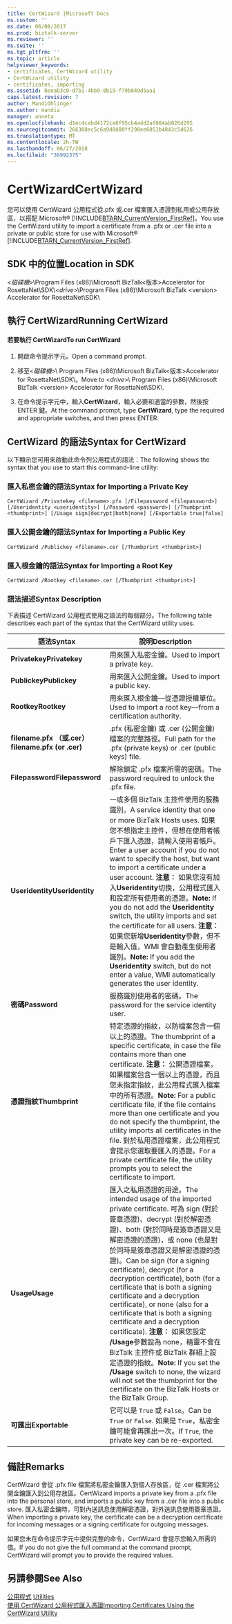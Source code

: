 ```yaml
---
title: CertWizard |Microsoft Docs
ms.custom: ''
ms.date: 06/08/2017
ms.prod: biztalk-server
ms.reviewer: ''
ms.suite: ''
ms.tgt_pltfrm: ''
ms.topic: article
helpviewer_keywords:
- certificates, CertWizard utility
- CertWizard utility
- certificates, importing
ms.assetid: beeab3c0-d7b1-4bb9-8b19-f79b049d5aa1
caps.latest.revision: 7
author: MandiOhlinger
ms.author: mandia
manager: anneta
ms.openlocfilehash: d1ec4cebd4172ce8f95cb4add2af084ab026d295
ms.sourcegitcommit: 266308ec5c6a9d8d80ff298ee6051b4843c5d626
ms.translationtype: MT
ms.contentlocale: zh-TW
ms.lasthandoff: 06/27/2018
ms.locfileid: "36992375"
---
```

# <a name="certwizard"></a><span data-ttu-id="e7d24-102">CertWizard</span><span class="sxs-lookup"><span data-stu-id="e7d24-102">CertWizard</span></span>
<span data-ttu-id="e7d24-103">您可以使用 CertWizard 公用程式從.pfx 或.cer 檔案匯入憑證到私用或公用存放區，以搭配 Microsoft® [!INCLUDE[BTARN_CurrentVersion_FirstRef](../../includes/btarn-currentversion-firstref-md.md)]。</span><span class="sxs-lookup"><span data-stu-id="e7d24-103">You use the CertWizard utility to import a certificate from a .pfx or .cer file into a private or public store for use with Microsoft® [!INCLUDE[BTARN_CurrentVersion_FirstRef](../../includes/btarn-currentversion-firstref-md.md)].</span></span>  
  
## <a name="location-in-sdk"></a><span data-ttu-id="e7d24-104">SDK 中的位置</span><span class="sxs-lookup"><span data-stu-id="e7d24-104">Location in SDK</span></span>  
 <span data-ttu-id="e7d24-105">\<*磁碟機*\>\Program Files (x86)\\Microsoft BizTalk\<版本\>Accelerator for RosettaNet\SDK\\</span><span class="sxs-lookup"><span data-stu-id="e7d24-105">\<*drive*\>\Program Files (x86)\\Microsoft  BizTalk \<version\> Accelerator for RosettaNet\SDK\\</span></span>  
  
## <a name="running-certwizard"></a><span data-ttu-id="e7d24-106">執行 CertWizard</span><span class="sxs-lookup"><span data-stu-id="e7d24-106">Running CertWizard</span></span>  
  
#### <a name="to-run-certwizard"></a><span data-ttu-id="e7d24-107">若要執行 CertWizard</span><span class="sxs-lookup"><span data-stu-id="e7d24-107">To run CertWizard</span></span>  
  
1. <span data-ttu-id="e7d24-108">開啟命令提示字元。</span><span class="sxs-lookup"><span data-stu-id="e7d24-108">Open a command prompt.</span></span>  
  
2. <span data-ttu-id="e7d24-109">移至\<*磁碟機*\>\ Program Files (x86)\\Microsoft BizTalk\<版本\>Accelerator for RosettaNet\SDK\\。</span><span class="sxs-lookup"><span data-stu-id="e7d24-109">Move to \<*drive*\>\ Program Files (x86)\\Microsoft  BizTalk \<version\> Accelerator for RosettaNet\SDK\\.</span></span>  
  
3. <span data-ttu-id="e7d24-110">在命令提示字元中，輸入**CertWizard**，輸入必要和適當的參數，然後按 ENTER 鍵。</span><span class="sxs-lookup"><span data-stu-id="e7d24-110">At the command prompt, type **CertWizard**, type the required and appropriate switches, and then press ENTER.</span></span>  
  
## <a name="syntax-for-certwizard"></a><span data-ttu-id="e7d24-111">CertWizard 的語法</span><span class="sxs-lookup"><span data-stu-id="e7d24-111">Syntax for CertWizard</span></span>  
 <span data-ttu-id="e7d24-112">以下顯示您可用來啟動此命令列公用程式的語法：</span><span class="sxs-lookup"><span data-stu-id="e7d24-112">The following shows the syntax that you use to start this command-line utility:</span></span>  
  
### <a name="syntax-for-importing-a-private-key"></a><span data-ttu-id="e7d24-113">匯入私密金鑰的語法</span><span class="sxs-lookup"><span data-stu-id="e7d24-113">Syntax for Importing a Private Key</span></span>  
  
```  
CertWizard /Privatekey <filename>.pfx [/Filepassword <filepassword>] [/Useridentity <useridentity>] [/Password <password>] [/Thumbprint <thumbprint>] [/Usage sign|decrypt|both|none] [/Exportable true|false]  
```  
  
### <a name="syntax-for-importing-a-public-key"></a><span data-ttu-id="e7d24-114">匯入公開金鑰的語法</span><span class="sxs-lookup"><span data-stu-id="e7d24-114">Syntax for Importing a Public Key</span></span>  
  
```  
CertWizard /Publickey <filename>.cer [/Thumbprint <thumbprint>]  
```  
  
### <a name="syntax-for-importing-a-root-key"></a><span data-ttu-id="e7d24-115">匯入根金鑰的語法</span><span class="sxs-lookup"><span data-stu-id="e7d24-115">Syntax for Importing a Root Key</span></span>  
  
```  
CertWizard /Rootkey <filename>.cer [/Thumbprint <thumbprint>]  
```  
  
### <a name="syntax-description"></a><span data-ttu-id="e7d24-116">語法描述</span><span class="sxs-lookup"><span data-stu-id="e7d24-116">Syntax Description</span></span>  
 <span data-ttu-id="e7d24-117">下表描述 CertWizard 公用程式使用之語法的每個部分。</span><span class="sxs-lookup"><span data-stu-id="e7d24-117">The following table describes each part of the syntax that the CertWizard utility uses.</span></span>  
  
|<span data-ttu-id="e7d24-118">**語法**</span><span class="sxs-lookup"><span data-stu-id="e7d24-118">**Syntax**</span></span>|<span data-ttu-id="e7d24-119">**說明**</span><span class="sxs-lookup"><span data-stu-id="e7d24-119">**Description**</span></span>|  
|----------------|---------------------|  
|<span data-ttu-id="e7d24-120">**Privatekey**</span><span class="sxs-lookup"><span data-stu-id="e7d24-120">**Privatekey**</span></span>|<span data-ttu-id="e7d24-121">用來匯入私密金鑰。</span><span class="sxs-lookup"><span data-stu-id="e7d24-121">Used to import a private key.</span></span>|  
|<span data-ttu-id="e7d24-122">**Publickey**</span><span class="sxs-lookup"><span data-stu-id="e7d24-122">**Publickey**</span></span>|<span data-ttu-id="e7d24-123">用來匯入公開金鑰。</span><span class="sxs-lookup"><span data-stu-id="e7d24-123">Used to import a public key.</span></span>|  
|<span data-ttu-id="e7d24-124">**Rootkey**</span><span class="sxs-lookup"><span data-stu-id="e7d24-124">**Rootkey**</span></span>|<span data-ttu-id="e7d24-125">用來匯入根金鑰—從憑證授權單位。</span><span class="sxs-lookup"><span data-stu-id="e7d24-125">Used to import a root key—from a certification authority.</span></span>|  
|<span data-ttu-id="e7d24-126">**filename.pfx （或.cer）**</span><span class="sxs-lookup"><span data-stu-id="e7d24-126">**filename.pfx (or .cer)**</span></span>|<span data-ttu-id="e7d24-127">.pfx (私密金鑰) 或 .cer (公開金鑰) 檔案的完整路徑。</span><span class="sxs-lookup"><span data-stu-id="e7d24-127">Full path for the .pfx (private keys) or .cer (public keys) file.</span></span>|  
|<span data-ttu-id="e7d24-128">**Filepassword**</span><span class="sxs-lookup"><span data-stu-id="e7d24-128">**Filepassword**</span></span>|<span data-ttu-id="e7d24-129">解除鎖定 .pfx 檔案所需的密碼。</span><span class="sxs-lookup"><span data-stu-id="e7d24-129">The password required to unlock the .pfx file.</span></span>|  
|<span data-ttu-id="e7d24-130">**Useridentity**</span><span class="sxs-lookup"><span data-stu-id="e7d24-130">**Useridentity**</span></span>|<span data-ttu-id="e7d24-131">一或多個 BizTalk 主控件使用的服務識別。</span><span class="sxs-lookup"><span data-stu-id="e7d24-131">A service identity that one or more BizTalk Hosts uses.</span></span> <span data-ttu-id="e7d24-132">如果您不想指定主控件，但想在使用者帳戶下匯入憑證，請輸入使用者帳戶。</span><span class="sxs-lookup"><span data-stu-id="e7d24-132">Enter a user account if you do not want to specify the host, but want to import a certificate under a user account.</span></span> <span data-ttu-id="e7d24-133">**注意︰** 如果您沒有加入**Useridentity**切換，公用程式匯入和設定所有使用者的憑證。</span><span class="sxs-lookup"><span data-stu-id="e7d24-133">**Note:**  If you do not add the **Useridentity** switch, the utility imports and set the certificate for all users.</span></span> <span data-ttu-id="e7d24-134">**注意︰** 如果您新增**Useridentity**參數，但不是輸入值，WMI 會自動產生使用者識別。</span><span class="sxs-lookup"><span data-stu-id="e7d24-134">**Note:**  If you add the **Useridentity** switch, but do not enter a value, WMI automatically generates the user identity.</span></span>|  
|<span data-ttu-id="e7d24-135">**密碼**</span><span class="sxs-lookup"><span data-stu-id="e7d24-135">**Password**</span></span>|<span data-ttu-id="e7d24-136">服務識別使用者的密碼。</span><span class="sxs-lookup"><span data-stu-id="e7d24-136">The password for the service identity user.</span></span>|  
|<span data-ttu-id="e7d24-137">**憑證指紋**</span><span class="sxs-lookup"><span data-stu-id="e7d24-137">**Thumbprint**</span></span>|<span data-ttu-id="e7d24-138">特定憑證的指紋，以防檔案包含一個以上的憑證。</span><span class="sxs-lookup"><span data-stu-id="e7d24-138">The thumbprint of a specific certificate, in case the file contains more than one certificate.</span></span> <span data-ttu-id="e7d24-139">**注意：** 公開憑證檔案，如果檔案包含一個以上的憑證，而且您未指定指紋，此公用程式匯入檔案中的所有憑證。</span><span class="sxs-lookup"><span data-stu-id="e7d24-139">**Note:**  For a public certificate file, if the file contains more than one certificate and you do not specify the thumbprint, the utility imports all certificates in the file.</span></span> <span data-ttu-id="e7d24-140">對於私用憑證檔案，此公用程式會提示您選取要匯入的憑證。</span><span class="sxs-lookup"><span data-stu-id="e7d24-140">For a private certificate file, the utility prompts you to select the certificate to import.</span></span>|  
|<span data-ttu-id="e7d24-141">**Usage**</span><span class="sxs-lookup"><span data-stu-id="e7d24-141">**Usage**</span></span>|<span data-ttu-id="e7d24-142">匯入之私用憑證的用途。</span><span class="sxs-lookup"><span data-stu-id="e7d24-142">The intended usage of the imported private certificate.</span></span> <span data-ttu-id="e7d24-143">可為 sign (對於簽章憑證)、decrypt (對於解密憑證)、both (對於同時是簽章憑證又是解密憑證的憑證)，或 none (也是對於同時是簽章憑證又是解密憑證的憑證)。</span><span class="sxs-lookup"><span data-stu-id="e7d24-143">Can be sign (for a signing certificate), decrypt (for a decryption certificate), both (for a certificate that is both a signing certificate and a decryption certificate), or none (also for a certificate that is both a signing certificate and a decryption certificate).</span></span> <span data-ttu-id="e7d24-144">**注意︰** 如果您設定 **/Usage**參數設為 none，精靈不會在 BizTalk 主控件或 BizTalk 群組上設定憑證的指紋。</span><span class="sxs-lookup"><span data-stu-id="e7d24-144">**Note:**  If you set the **/Usage** switch to none, the wizard will not set the thumbprint for the certificate on the BizTalk Hosts or the BizTalk Group.</span></span>|  
|<span data-ttu-id="e7d24-145">**可匯出**</span><span class="sxs-lookup"><span data-stu-id="e7d24-145">**Exportable**</span></span>|<span data-ttu-id="e7d24-146">它可以是 `True` 或 `False`。</span><span class="sxs-lookup"><span data-stu-id="e7d24-146">Can be `True` or `False`.</span></span> <span data-ttu-id="e7d24-147">如果是 `True`，私密金鑰可能會再匯出一次。</span><span class="sxs-lookup"><span data-stu-id="e7d24-147">If `True`, the private key can be re-exported.</span></span>|  
  
## <a name="remarks"></a><span data-ttu-id="e7d24-148">備註</span><span class="sxs-lookup"><span data-stu-id="e7d24-148">Remarks</span></span>  
 <span data-ttu-id="e7d24-149">CertWizard 會從 .pfx file 檔案將私密金鑰匯入到個人存放區，從 .cer 檔案將公開金鑰匯入到公用存放區。</span><span class="sxs-lookup"><span data-stu-id="e7d24-149">CertWizard imports a private key from a .pfx file into the personal store, and imports a public key from a .cer file into a public store.</span></span> <span data-ttu-id="e7d24-150">匯入私密金鑰時，可對內送訊息使用解密憑證，對外送訊息使用簽章憑證。</span><span class="sxs-lookup"><span data-stu-id="e7d24-150">When importing a private key, the certificate can be a decryption certificate for incoming messages or a signing certificate for outgoing messages.</span></span>  
  
 <span data-ttu-id="e7d24-151">如果您未在命令提示字元中提供完整的命令，CertWizard 會提示您輸入所需的值。</span><span class="sxs-lookup"><span data-stu-id="e7d24-151">If you do not give the full command at the command prompt, CertWizard will prompt you to provide the required values.</span></span>  
  
## <a name="see-also"></a><span data-ttu-id="e7d24-152">另請參閱</span><span class="sxs-lookup"><span data-stu-id="e7d24-152">See Also</span></span>  
 <span data-ttu-id="e7d24-153">[公用程式](../../adapters-and-accelerators/accelerator-rosettanet/utilities1.md) </span><span class="sxs-lookup"><span data-stu-id="e7d24-153">[Utilities](../../adapters-and-accelerators/accelerator-rosettanet/utilities1.md) </span></span>  
 [<span data-ttu-id="e7d24-154">使用 CertWizard 公用程式匯入憑證</span><span class="sxs-lookup"><span data-stu-id="e7d24-154">Importing Certificates Using the CertWizard Utility</span></span>](../../adapters-and-accelerators/accelerator-rosettanet/importing-certificates-using-the-certwizard-utility.md)
